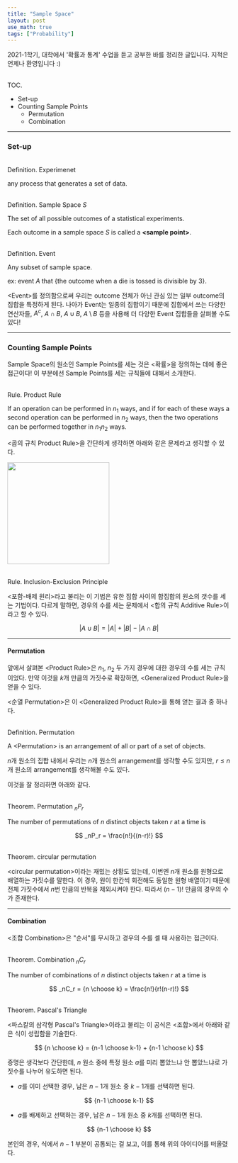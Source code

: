 ```yaml
---
title: "Sample Space"
layout: post
use_math: true
tags: ["Probability"]
---
```



2021-1학기, 대학에서 '확률과 통계' 수업을 듣고 공부한 바를 정리한 글입니다. 지적은 언제나 환영입니다 :)

<br><span class="statement-title">TOC.</span><br>

- Set-up
- Counting Sample Points
  - Permutation
  - Combination

<hr>

### Set-up

<br><span class="statement-title">Definition.</span> Experimenet<br>

any process that generates a set of data.

<br><span class="statement-title">Definition.</span> Sample Space $S$<br>

The set of all possible outcomes of a statistical experiments.

Each outcome in a sample space $S$ is called a **\<sample point\>**.

<br><span class="statement-title">Definition.</span> Event<br>

Any subset of sample space.

ex: event $A$ that \{the outcome when a die is tossed is divisible by 3\}.

\<Event\>를 정의함으로써 우리는 outcome 전체가 아닌 관심 있는 일부 outcome의 집합을 특정하게 된다. 나아가 Event는 일종의 집합이기 때문에 집합에서 쓰는 다양한 연산자들, $A^c$, $A \cap B$, $A \cup B$, $A \setminus B$ 등을 사용해 더 다양한 Event 집합들을 살펴볼 수도 있다!

<hr/>

### Counting Sample Points

Sample Space의 원소인 Sample Points를 세는 것은 \<확률\>을 정의하는 데에 좋은 접근이다! 이 부분에선 Sample Points를 세는 규칙들에 대해서 소개한다.

<br><span class="statement-title">Rule.</span> Product Rule<br>

If an operation can be performed in $n_1$ ways, and if for each of these ways a second operation can be performed in $n_2$ ways, then the two operations can be performed together in $n_1 n_2$ ways.

\<곱의 규칙 Product Rule\>을 간단하게 생각하면 아래와 같은 문제라고 생각할 수 있다.

<div class="img-wrapper">
  <img src="{{ "/images/probability-and-statistics/sample-space-1.jpg" | relative_url }}" width="230px">
</div>

<br><span class="statement-title">Rule.</span> Inclusion-Exclusion Principle<br>

\<포함-배제 원리\>라고 불리는 이 기법은 유한 집합 사이의 합집합의 원소의 갯수를 세는 기법이다. 다르게 말하면, 경우의 수를 세는 문제에서 \<합의 규칙 Additive Rule\>이라고 할 수 있다.

$$
\left| A \cup B \right| = \left| A \right| + \left| B \right| - \left| A \cap B \right|
$$

<hr/>

#### Permutation

앞에서 살펴본 \<Product Rule\>은 $n_1$, $n_2$ 두 가지 경우에 대한 경우의 수를 세는 규칙이었다. 만약 이것을 $k$개 만큼의 가짓수로 확장하면, \<Generalized Product Rule\>을 얻을 수 있다.

\<순열 Permutation\>은 이 \<Generalized Product Rule\>을 통해 얻는 결과 중 하나다.

<br><span class="statement-title">Definition.</span> Permutation<br>

A \<Permutation\> is an arrangement of all or part of a set of objects.

$n$개 원소의 집합 내에서 우리는 $n$개 원소의 arrangement를 생각할 수도 있지만, $r \le n$개 원소의 arrangement를 생각해볼 수도 있다.

이것을 잘 정리하면 아래와 같다.

<br><span class="statement-title">Theorem.</span> Permutation $_nP_r$<br>

The number of permutations of $n$ distinct objects taken $r$ at a time is

$$
_nP_r = \frac{n!}{(n-r)!}
$$

<br><span class="statement-title">Theorem.</span> circular permutation<br>

\<circular permutation\>이라는 재밌는 상황도 있는데, 이번엔 $n$개 원소를 원형으로 배열하는 가짓수를 말한다. 이 경우, 원이 한칸씩 회전해도 동일한 원형 배열이기 때문에 전체 가짓수에서 $n$번 만큼의 반복을 제외시켜야 한다. 따라서 $(n-1)!$ 만큼의 경우의 수가 존재한다.

<hr/>

#### Combination

\<조합 Combination\>은 "순서"를 무시하고 경우의 수를 셀 때 사용하는 접근이다.

<br><span class="statement-title">Theorem.</span> Combination $_nC_r$<br>

The number of combinations of $n$ distinct objects taken $r$ at a time is 

$$
_nC_r = {n \choose k} = \frac{n!}{r!(n-r)!}
$$

<br><span class="statement-title">Theorem.</span> Pascal's Triangle<br>

\<파스칼의 삼각형 Pascal's Triangle\>이라고 불리는 이 공식은 \<조합\>에서 아래와 같은 식이 성립함을 기술한다.

$$
{n \choose k} = {n-1 \choose k-1} + {n-1 \choose k}
$$

증명은 생각보다 간단한데, $n$ 원소 중에 특정 원소 $a$를 미리 뽑았느냐 안 뽑았느냐로 가짓수를 나누어 유도하면 된다.

- $a$를 이미 선택한 경우, 남은 $n-1$개 원소 중 $k-1$개를 선택하면 된다. 
 
$$
{n-1 \choose k-1}
$$

- $a$를 배제하고 선택하는 경우, 남은 $n-1$개 원소 중 $k$개를 선택하면 된다.

$$
{n-1 \choose k}
$$

본인의 경우, 식에서 $n-1$ 부분이 공통되는 걸 보고, 이를 통해 위의 아이디어를 떠올렸다.